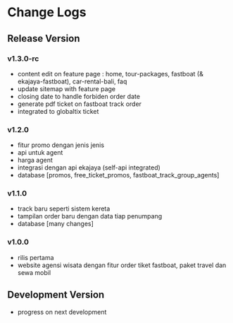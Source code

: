 # Change Logs

## Release Version

### v1.3.0-rc

- content edit on feature page : home, tour-packages, fastboat (& ekajaya-fastboat), car-rental-bali, faq
- update sitemap with feature page
- closing date to handle forbiden order date
- generate pdf ticket on fastboat track order
- integrated to globaltix ticket

### v1.2.0

- fitur promo dengan jenis jenis
- api untuk agent
- harga agent
- integrasi dengan api ekajaya (self-api integrated)
- database [promos, free_ticket_promos, fastboat_track_group_agents]

### v1.1.0

- track baru seperti sistem kereta
- tampilan order baru dengan data tiap penumpang
- database [many changes]

### v1.0.0

- rilis pertama
- website agensi wisata dengan fitur order tiket fastboat, paket travel dan sewa mobil

## Development Version

- progress on next development
